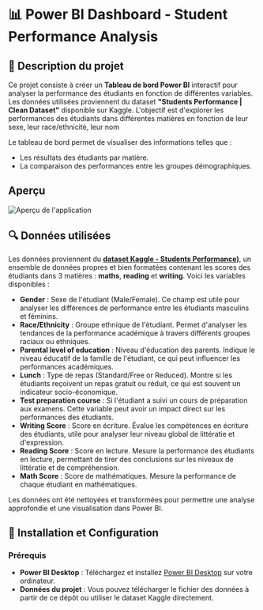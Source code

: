 # 📊 Power BI Dashboard - Student Performance Analysis

## 🎯 Description du projet

Ce projet consiste à créer un **Tableau de bord Power BI** interactif pour analyser la performance des étudiants en fonction de différentes variables. Les données utilisées proviennent du dataset **"Students Performance | Clean Dataset"** disponible sur Kaggle. L'objectif est d'explorer les performances des étudiants dans différentes matières en fonction de leur sexe, leur race/ethnicité, leur nom

Le tableau de bord permet de visualiser des informations telles que :
- Les résultats des étudiants par matière.
- La comparaison des performances entre les groupes démographiques.

## **Aperçu**
![Aperçu de l'application](assets/demo_screenshot.png)

## 🔍 Données utilisées

Les données proviennent du **[dataset Kaggle - Students Performance](https://www.kaggle.com/datasets/muhammadroshaanriaz/students-performance-dataset-cleaned))**, un ensemble de données propres et bien formatées contenant les scores des étudiants dans 3 matières : **maths**, **reading** et **writing**. Voici les variables disponibles :

- **Gender** : Sexe de l'étudiant (Male/Female). Ce champ est utile pour analyser les différences de performance entre les étudiants masculins et féminins.
- **Race/Ethnicity** : Groupe ethnique de l'étudiant. Permet d'analyser les tendances de la performance académique à travers différents groupes raciaux ou ethniques.
- **Parental level of education** : Niveau d'éducation des parents. Indique le niveau éducatif de la famille de l'étudiant, ce qui peut influencer les performances académiques.
- **Lunch** : Type de repas (Standard/Free or Reduced). Montre si les étudiants reçoivent un repas gratuit ou réduit, ce qui est souvent un indicateur socio-économique.
- **Test preparation course** : Si l'étudiant a suivi un cours de préparation aux examens. Cette variable peut avoir un impact direct sur les performances des étudiants.
- **Writing Score** : Score en écriture. Évalue les compétences en écriture des étudiants, utile pour analyser leur niveau global de littératie et d'expression.
- **Reading Score** : Score en lecture. Mesure la performance des étudiants en lecture, permettant de tirer des conclusions sur les niveaux de littératie et de compréhension.
- **Math Score** : Score de mathématiques. Mesure la performance de chaque étudiant en mathématiques.

Les données ont été nettoyées et transformées pour permettre une analyse approfondie et une visualisation dans Power BI.

## 🚀 Installation et Configuration

### Prérequis

- **Power BI Desktop** : Téléchargez et installez [Power BI Desktop](https://powerbi.microsoft.com/en-us/downloads/) sur votre ordinateur.
- **Données du projet** : Vous pouvez télécharger le fichier des données à partir de ce dépôt ou utiliser le dataset Kaggle directement.
